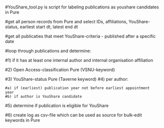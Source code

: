#YouShare_tool.py is script for labeling publications as youshare candidates in Pure

#get all person records from Pure and select IDs, affiliations, YouShare-status, earliest start dt, latest end dt

#get all publicaties that meet YouShare-criteria - published after a specific date

#loop through publications and determine:

#1) if it has at least one internal author and internal organisation affiliation

#2) Open Access-classification Pure (VSNU-keyword)

#3) YouShare-status Pure (Taverne keyword)
#4) per author:

    #a) if (earliest) publication year not before earliest appointment year
    #b) if author is YouShare candidate
    
#5) determine if publication is eligible for YouShare

#6) create log as csv-file which can be used as source for bulk-edit keywords in Pure
